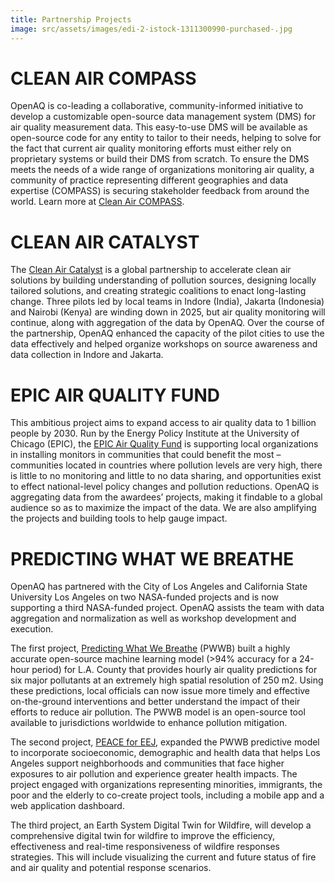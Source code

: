 ```yaml
---
title: Partnership Projects
image: src/assets/images/edi-2-istock-1311300990-purchased-.jpg
---
```

# **CLEAN AIR COMPASS**

OpenAQ is co-leading a collaborative, community-informed initiative to develop a customizable open-source data management system (DMS) for air quality measurement data. This easy-to-use DMS will be available as open-source code for any entity to tailor to their needs, helping to solve for the fact that current air quality monitoring efforts must either rely on proprietary systems or build their DMS from scratch. To ensure the DMS meets the needs of a wide range of organizations monitoring air quality, a community of practice representing different geographies and data expertise (COMPASS) is securing stakeholder feedback from around the world. Learn more at [Clean Air COMPASS](https://cleanaircompass.org/).



# **CLEAN AIR CATALYST** 

The [Clean Air Catalyst](https://www.cleanaircatalyst.org/) is a global partnership to accelerate clean air solutions by building understanding of pollution sources, designing locally tailored solutions, and creating strategic coalitions to enact long-lasting change. Three pilots led by local teams in Indore (India), Jakarta (Indonesia) and Nairobi (Kenya) are winding down in 2025, but air quality monitoring will continue, along with aggregation of the data by OpenAQ. Over the course of the partnership, OpenAQ enhanced the capacity of the pilot cities to use the data effectively and helped organize workshops on source awareness and data collection in Indore and Jakarta. 



# **EPIC AIR QUALITY FUND**

This ambitious project aims to expand access to air quality data to 1 billion people by 2030. Run by the Energy Policy Institute at the University of Chicago (EPIC), the [EPIC Air Quality Fund](<>) is supporting local organizations in installing monitors in communities that could benefit the most – communities located in countries where pollution levels are very high, there is little to no monitoring and little to no data sharing, and opportunities exist to effect national-level policy changes and pollution reductions. OpenAQ is aggregating data from the awardees’ projects, making it findable to a global audience so as to maximize the impact of the data. We are also amplifying the projects and building tools to help gauge impact.


# **PREDICTING WHAT WE BREATHE**

OpenAQ has partnered with the City of Los Angeles and California State University Los Angeles  on two NASA-funded projects and is now supporting a third NASA-funded project. OpenAQ assists the team with data aggregation and normalization as well as workshop development and execution.

The first project, [Predicting What We Breathe](https://airquality.lacity.gov/) (PWWB) built a highly accurate open-source machine learning model (>94% accuracy for a 24-hour period) for L.A. County that provides hourly air quality predictions for six major pollutants at an extremely high spatial resolution of 250 m2. Using these predictions, local officials can now issue more timely and effective on-the-ground interventions and better understand the impact of their efforts to reduce air pollution. The PWWB model is an open-source tool available to jurisdictions worldwide to enhance pollution mitigation.

The second project, [PEACE for EEJ](https://airquality.lacity.gov/), expanded the PWWB predictive model to incorporate socioeconomic, demographic and health data that helps Los Angeles support neighborhoods and communities that face higher exposures to air pollution and experience greater health impacts. The project engaged with organizations representing minorities, immigrants, the poor and the elderly to co-create project tools, including a mobile app and a web application dashboard.

The third project, an Earth System Digital Twin for Wildfire, will develop a comprehensive digital twin for wildfire to improve the efficiency, effectiveness and real-time responsiveness of wildfire responses strategies. This will include visualizing the current and future status of fire and air quality and potential response scenarios.
